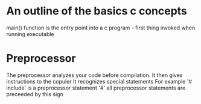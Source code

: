 # An outline of the basics c concepts

main() function is the entry point into a c program - first thing invoked
when running executable


# Preprocessor
The preprocessor analyzes your code before compilation.
It then gives instructions to the copuler
It recognizes special statements
For example '# include' is a preprocessor statement
'#' all preprocessor statements are preceeded by this sign
